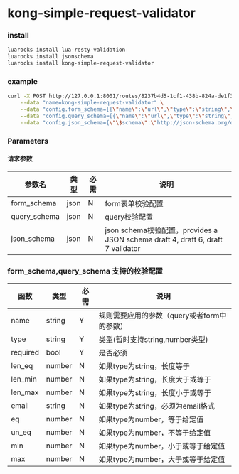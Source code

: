 # kong-simple-request-validator

### install

```bash
luarocks install lua-resty-validation
luarocks install jsonschema
luarocks install kong-simple-request-validator

```

### example

```bash
curl -X POST http://127.0.0.1:8001/routes/8237b4d5-1cf1-438b-824a-de1f37e59f60/plugins \
    --data "name=kong-simple-request-validator" \
    --data "config.form_schema=[{\"name\":\"url\",\"type\":\"string\",\"required\":true,\"len_max\":5}]" \
    --data "config.query_schema=[{\"name\":\"url\",\"type\":\"string\",\"required\":true,\"len_max\":6}]" \
    --data "config.json_schema={\"\$schema\":\"http://json-schema.org/draft-04/schema#\",\"type\":\"object\",\"properties\":{\"name\":{\"type\":\"string\"}}}"
```

### Parameters

#### 请求参数
参数名| 类型 |必需| 说明
---|---|---|---
form_schema | json | N | form表单校验配置
query_schema | json | N | query校验配置
json_schema | json | N | json schema校验配置，provides a JSON schema draft 4, draft 6, draft 7 validator

### form_schema,query_schema 支持的校验配置

函数 | 类型 |必需| 说明
---|---|---|---
name | string | Y | 规则需要应用的参数（query或者form中的参数）
type | string | Y | 类型(暂时支持string,number类型)
required | bool  | Y | 是否必须
len_eq | number | N | 如果type为string，长度等于
len_min | number | N | 如果type为string，长度大于或等于
len_max | number | N | 如果type为string，长度小于或等于
email | string | N | 如果type为string，必须为email格式
eq | number | N | 如果type为number，等于给定值
un_eq | number | N | 如果type为number，不等于给定值
min | number | N | 如果type为number，小于或等于给定值
max | number | N | 如果type为number，大于或等于给定值













